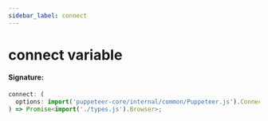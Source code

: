 ```yaml
---
sidebar_label: connect
---
```


# connect variable

#### Signature:

```typescript
connect: (
  options: import('puppeteer-core/internal/common/Puppeteer.js').ConnectOptions
) => Promise<import('./types.js').Browser>;
```
